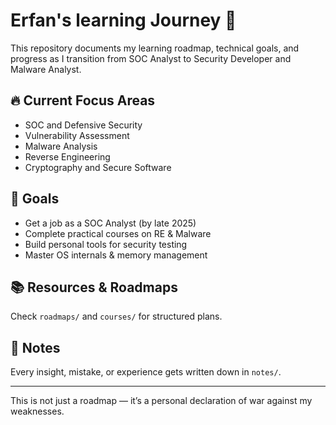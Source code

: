 # Erfan's learning Journey 🚀

This repository documents my learning roadmap, technical goals, and progress as I transition from SOC Analyst to Security Developer and Malware Analyst.

## 🔥 Current Focus Areas
- SOC and Defensive Security
- Vulnerability Assessment
- Malware Analysis
- Reverse Engineering
- Cryptography and Secure Software

## 🎯 Goals
- Get a job as a SOC Analyst (by late 2025)
- Complete practical courses on RE & Malware
- Build personal tools for security testing
- Master OS internals & memory management

## 📚 Resources & Roadmaps
Check `roadmaps/` and `courses/` for structured plans.

## 🧠 Notes
Every insight, mistake, or experience gets written down in `notes/`.

---

This is not just a roadmap — it’s a personal declaration of war against my weaknesses.
